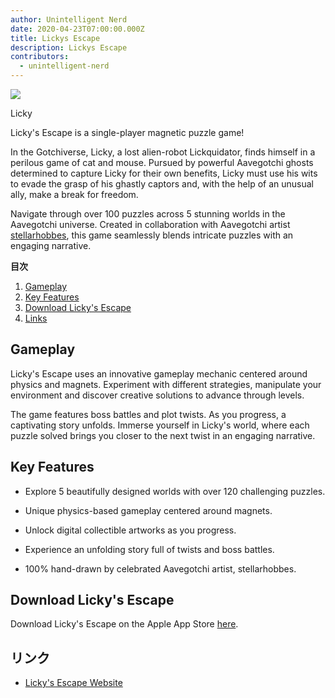 ```yaml
---
author: Unintelligent Nerd
date: 2020-04-23T07:00:00.000Z
title: Lickys Escape
description: Lickys Escape
contributors:
  - unintelligent-nerd
---
```


<div class="headerImageContainer">
<img class="headerImage" src="/lickys-escape/lickys-escape.jpg">
<p class="headerImageText">Licky</p>
</div>

Licky's Escape is a single-player magnetic puzzle game!

In the Gotchiverse, Licky, a lost alien-robot Lickquidator, finds himself in a perilous game of cat and mouse. Pursued by powerful Aavegotchi ghosts determined to capture Licky for their own benefits, Licky must use his wits to evade the grasp of his ghastly captors and, with the help of an unusual ally, make a break for freedom.

Navigate through over 100 puzzles across 5 stunning worlds in the Aavegotchi universe. Created in collaboration with Aavegotchi artist [stellarhobbes](https://twitter.com/stellarhobbes), this game seamlessly blends intricate puzzles with an engaging narrative.

<div class="contentsBox">

**目次**

<ol>
<li><a href=#gameplay>Gameplay</a></li>
<li><a href=#key-features>Key Features</a></li>
<li><a href=#download-licky-s-escape>Download Licky's Escape</a></li>
<li><a href=#links>Links</a></li>
</ol>

</div>

## Gameplay

Licky's Escape uses an innovative gameplay mechanic centered around physics and magnets. Experiment with different strategies, manipulate your environment and discover creative solutions to advance through levels.

The game features boss battles and plot twists. As you progress, a captivating story unfolds. Immerse yourself in Licky's world, where each puzzle solved brings you closer to the next twist in an engaging narrative.

## Key Features

- Explore 5 beautifully designed worlds with over 120 challenging puzzles.

- Unique physics-based gameplay centered around magnets.

- Unlock digital collectible artworks as you progress.

- Experience an unfolding story full of twists and boss battles.

- 100% hand-drawn by celebrated Aavegotchi artist, stellarhobbes.

## Download Licky's Escape

Download Licky's Escape on the Apple App Store [here](https://apps.apple.com/us/app/lickys-escape/id6473647880).

## リンク

- [Licky's Escape Website](https://www.lickysescape.com/)
